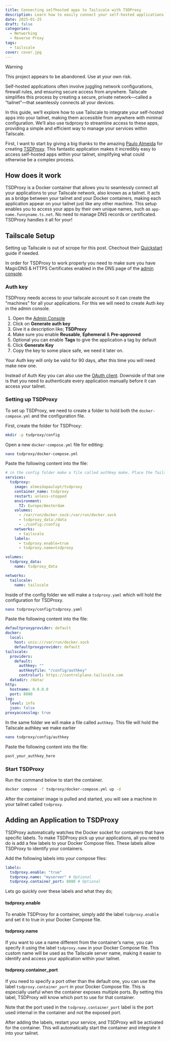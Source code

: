 ```yaml
---
title: Connecting selfhosted apps to Tailscale with TSDProxy
description: Learn how to easily connect your self-hosted applications to your Tailscale network with TSDProxy, simplifying access and management within your tailnet.
date: 2025-01-25
draft: false
categories:
  - Networking
  - Reverse Proxy
tags:
  - tailscale
cover: cover.jpg
---
```

> [!WARNING]
> This project appears to be abandoned. Use at your own risk.

Self-hosted applications often involve juggling network configurations, firewall rules, and ensuring secure access from anywhere. Tailscale simplifies this process by creating a secure, private network—called a “tailnet”—that seamlessly connects all your devices.

In this guide, we’ll explore how to use Tailscale to integrate your self-hosted apps into your tailnet, making them accessible from anywhere with minimal configuration. We’ll also use tsdproxy to streamline access to these apps, providing a simple and efficient way to manage your services within Tailscale.

First, I want to start by giving a big thanks to the amazing [Paulo Almeida](https://github.com/almeidapaulopt) for creating [TSDProxy](https://github.com/almeidapaulopt/tsdproxy). This fantastic application makes it incredibly easy to access self-hosted apps within your tailnet, simplifying what could otherwise be a complex process.

## How does it work
TSDProxy is a Docker container that allows you to seamlessly connect all your applications to your Tailscale network, also known as a tailnet. It acts as a bridge between your tailnet and your Docker containers, making each application appear on your tailnet just like any other machine. This setup enables you to access your apps by their own unique names, such as `app-name.funnyname.ts.net`. No need to manage DNS records or certificated. TSDProxy handles it all for your!

## Tailscale Setup

Setting up Tailscale is out of scrope for this post. Chechout their [Quickstart](https://tailscale.com/kb/1017/install) guide if needed.

In order for TSDProxy to work properly you need to make sure you have MagicDNS & HTTPS Certificates enabled in the DNS page of the [admin console](https://login.tailscale.com/admin/dns).

### Auth key

TSDProxy needs access to your tailscale account so it can create the "machines" for all your applications. For this we will need to create Auth key in the admin console. 

1. Open the [Admin Console](https://login.tailscale.com/admin/settings/keys)
2. Click on **Generate auth key**
3. Give it a description like; **TSDProxy**
4. Make sure you enable **Reusable**, **Ephemeral** & **Pre-approved**
5. Optional you can enable **Tags** to give the application a tag by default 
6. Click **Generate Key**
7. Copy the key to some place safe, we need it later on. 

Your Auth key will only be valid for 90 days, after this time you will need make new one. 

Instead of Auth Key you can also use the [OAuth client](https://almeidapaulopt.github.io/tsdproxy/docs/advanced/tailscale/#oauth). Downside of that one is that you need to authenticate every application manually before it can access your tailnet.

### Setting up TSDProxy

To set up TSDProxy, we need to create a folder to hold both the `docker-compose.yml` and the configuration file.

First, create the folder for TSDProxy:
```bash
mkdir -p tsdproxy/config
```

Open a new `docker-compose.yml` file for editing:

```bash
nano tsdproxy/docker-compose.yml
```
Paste the following content into the file:

```yaml {filename="docker-compose.yml"}
# in the config folder make a file called authkey make. Place the Tailscale authkey there.
services:
  tsdproxy:
    image: almeidapaulopt/tsdproxy
    container_name: tsdproxy
    restart: unless-stopped
    environment:
      TZ: Europe/Amsterdam
    volumes:
      - /var/run/docker.sock:/var/run/docker.sock
      - tsdproxy_data:/data
      - ./config:/config
    networks:
      - tailscale
    labels:
      - tsdproxy.enable=true
      - tsdproxy.name=tsdproxy

volumes:
  tsdproxy_data:
    name: tsdproxy_data

networks:
  tailscale:  
    name: tailscale
```

Inside of the config folder we will make a `tsdproxy.yaml` which will hold the configuration for TSDProxy.

```bash
nano tsdproxy/config/tsdproxy.yaml
```
Paste the following content into the file:

```yaml {filename="tsdproxy.yml"}
defaultproxyprovider: default
docker:
  local:
    host: unix:///var/run/docker.sock
    defaultproxyprovider: default
tailscale:
  providers:
    default:
      authkey: ""
      authkeyfile: "/config/authkey"
      controlurl: https://controlplane.tailscale.com
  datadir: /data/
http:
  hostname: 0.0.0.0
  port: 8080
log:
  level: info
  json: false
proxyaccesslog: true
```

In the same folder we will make a file called `authkey`. This file will hold the Tailscale authkey we make earlier 

```bash
nano tsdproxy/config/authkey
```
Paste the following content into the file:

```bash {filename="authkey"} 
past_your_authkey_here
```

### Start TSDProxy

Run the command below to start the container.

```bash
docker compose -f tsdproxy/docker-compose.yml up -d
```

After the container image is pulled and started, you will see a machine in your tailnet called `tsdproxy`.

## Adding an Application to TSDProxy

TSDProxy automatically watches the Docker socket for containers that have specific labels. To make TSDProxy pick up your applications, all you need to do is add a few labels to your Docker Compose files. These labels allow TSDProxy to identify your containers.

Add the following labels into your compose files:
```yaml {filename="docker-compose.yml"} 
labels:
  tsdproxy.enable: "true"
  tsdproxy.name: "myserver" # Optional
  tsdproxy.container_port: 8080 # Optional
```

Lets go quickly over these labels and what they do;

#### tsdproxy.enable
To enable TSDProxy for a container, simply add the label `tsdproxy.enable` and set it to true in your Docker Compose file. 

#### tsdproxy.name
If you want to use a name different from the container’s name, you can specify it using the label `tsdproxy.name` in your Docker Compose file. This custom name will be used as the Tailscale server name, making it easier to identify and access your application within your tailnet.

#### tsdproxy.container_port
If you need to specify a port other than the default one, you can use the label `tsdproxy.container_port` in your Docker Compose file. This is especially useful when the container exposes multiple ports. By setting this label, TSDProxy will know which port to use for that container.

Note that the port used in the `tsdproxy.container_port` label is the port used internal in the container and not the exposed port.

After adding the labels, restart your service, and TSDProxy will be activated for the container. This will automatically start the container and integrate it into your tailnet.
